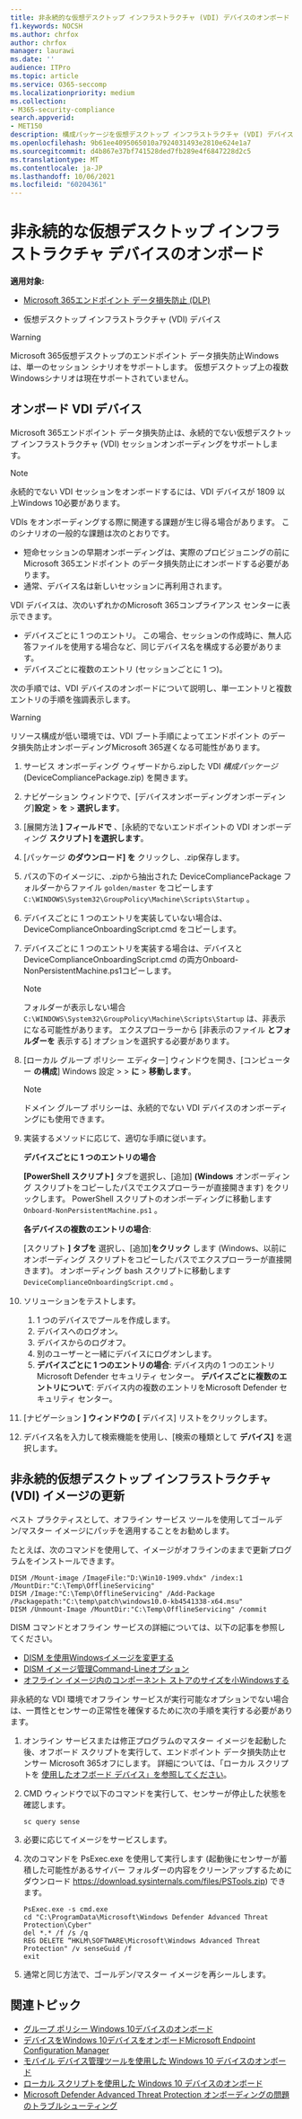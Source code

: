 ```yaml
---
title: 非永続的な仮想デスクトップ インフラストラクチャ (VDI) デバイスのオンボード
f1.keywords: NOCSH
ms.author: chrfox
author: chrfox
manager: laurawi
ms.date: ''
audience: ITPro
ms.topic: article
ms.service: O365-seccomp
ms.localizationpriority: medium
ms.collection:
- M365-security-compliance
search.appverid:
- MET150
description: 構成パッケージを仮想デスクトップ インフラストラクチャ (VDI) デバイスに展開して、エンドポイント データ損失防止サービスMicrosoft 365オンボーディングします。
ms.openlocfilehash: 9b61ee4095065010a7924031493e2810e624e1a7
ms.sourcegitcommit: d4b867e37bf741528ded7fb289e4f6847228d2c5
ms.translationtype: MT
ms.contentlocale: ja-JP
ms.lasthandoff: 10/06/2021
ms.locfileid: "60204361"
---
```

# <a name="onboard-non-persistent-virtual-desktop-infrastructure-devices"></a>非永続的な仮想デスクトップ インフラストラクチャ デバイスのオンボード

**適用対象:**
- [Microsoft 365エンドポイント データ損失防止 (DLP)](./endpoint-dlp-learn-about.md)

- 仮想デスクトップ インフラストラクチャ (VDI) デバイス

> [!WARNING]
> Microsoft 365仮想デスクトップのエンドポイント データ損失防止Windowsは、単一のセッション シナリオをサポートします。 仮想デスクトップ上の複数Windowsシナリオは現在サポートされていません。

## <a name="onboard-vdi-devices"></a>オンボード VDI デバイス

Microsoft 365エンドポイント データ損失防止は、永続的でない仮想デスクトップ インフラストラクチャ (VDI) セッションオンボーディングをサポートします。

> [!NOTE]
> 永続的でない VDI セッションをオンボードするには、VDI デバイスが 1809 以上Windows 10必要があります。

VDIs をオンボーディングする際に関連する課題が生じ得る場合があります。 このシナリオの一般的な課題は次のとおりです。

- 短命セッションの早期オンボーディングは、実際のプロビジョニングの前にMicrosoft 365エンドポイント のデータ損失防止にオンボードする必要があります。
- 通常、デバイス名は新しいセッションに再利用されます。

VDI デバイスは、次のいずれかのMicrosoft 365コンプライアンス センターに表示できます。

- デバイスごとに 1 つのエントリ。
この場合、セッションの作成時に、無人応答ファイルを使用する場合など、同じデバイス名を構成する必要があります。
- デバイスごとに複数のエントリ (セッションごとに 1 つ)。

次の手順では、VDI デバイスのオンボードについて説明し、単一エントリと複数エントリの手順を強調表示します。

> [!WARNING]
> リソース構成が低い環境では、VDI ブート手順によってエンドポイント のデータ損失防止オンボーディングMicrosoft 365遅くなる可能性があります。

1. サービス オンボーディング ウィザードから.zipした VDI *構成パッケージ*(DeviceCompliancePackage.zip) を開きます。

2. ナビゲーション ウィンドウで、[デバイスオンボーディングオンボーディング]**設定**  >  **を**  >  **選択します**。

3. [展開方法 **] フィールドで** 、[永続的でないエンドポイントの VDI オンボーディング **スクリプト] を選択します**。

4. [パッケージ **のダウンロード] を** クリックし、.zip保存します。

5. パスの下のイメージに、.zipから抽出された DeviceCompliancePackage フォルダーからファイル `golden/master` をコピーします `C:\WINDOWS\System32\GroupPolicy\Machine\Scripts\Startup` 。

6. デバイスごとに 1 つのエントリを実装していない場合は、DeviceComplianceOnboardingScript.cmd をコピーします。

7. デバイスごとに 1 つのエントリを実装する場合は、デバイスと DeviceComplianceOnboardingScript.cmd の両方Onboard-NonPersistentMachine.ps1コピーします。

    > [!NOTE]
    > フォルダーが表示しない場合 `C:\WINDOWS\System32\GroupPolicy\Machine\Scripts\Startup` は、非表示になる可能性があります。 エクスプローラーから [非表示のファイル **とフォルダーを** 表示する] オプションを選択する必要があります。

8. [ローカル グループ ポリシー エディター] ウィンドウを開き、[コンピューター **の構成**] Windows 設定  >    >  **に**  >  **移動します**。

   > [!NOTE]
   > ドメイン グループ ポリシーは、永続的でない VDI デバイスのオンボーディングにも使用できます。

9. 実装するメソッドに応じて、適切な手順に従います。

   **デバイスごとに 1 つのエントリの場合**

   **[PowerShell スクリプト]** タブを選択し、[追加] **(Windows** オンボーディング スクリプトをコピーしたパスでエクスプローラーが直接開きます) をクリックします。 PowerShell スクリプトのオンボーディングに移動します `Onboard-NonPersistentMachine.ps1` 。

   **各デバイスの複数のエントリの場合**:

   [スクリプト **] タブを** 選択し、[追加]**をクリック** します (Windows、以前にオンボーディング スクリプトをコピーしたパスでエクスプローラーが直接開きます)。 オンボーディング bash スクリプトに移動します `DeviceComplianceOnboardingScript.cmd` 。

10. ソリューションをテストします。
    1. 1 つのデバイスでプールを作成します。
    1. デバイスへのログオン。
    1. デバイスからのログオフ。
    1. 別のユーザーと一緒にデバイスにログオンします。
    1. **デバイスごとに 1 つのエントリの場合**: デバイス内の 1 つのエントリMicrosoft Defender セキュリティ センター。
       **デバイスごとに複数のエントリについて**: デバイス内の複数のエントリをMicrosoft Defender セキュリティ センター。

11. [ナビゲーション **] ウィンドウの [** デバイス] リストをクリックします。

12. デバイス名を入力して検索機能を使用し、[検索の種類として **デバイス]** を選択します。

## <a name="updating-non-persistent-virtual-desktop-infrastructure-vdi-images"></a>非永続的仮想デスクトップ インフラストラクチャ (VDI) イメージの更新

ベスト プラクティスとして、オフライン サービス ツールを使用してゴールデン/マスター イメージにパッチを適用することをお勧めします。

たとえば、次のコマンドを使用して、イメージがオフラインのままで更新プログラムをインストールできます。

```console
DISM /Mount-image /ImageFile:"D:\Win10-1909.vhdx" /index:1 /MountDir:"C:\Temp\OfflineServicing"
DISM /Image:"C:\Temp\OfflineServicing" /Add-Package /Packagepath:"C:\temp\patch\windows10.0-kb4541338-x64.msu"
DISM /Unmount-Image /MountDir:"C:\Temp\OfflineServicing" /commit
```

DISM コマンドとオフライン サービスの詳細については、以下の記事を参照してください。

- [DISM を使用Windowsイメージを変更する](/windows-hardware/manufacture/desktop/mount-and-modify-a-windows-image-using-dism)
- [DISM イメージ管理Command-Lineオプション](/windows-hardware/manufacture/desktop/dism-image-management-command-line-options-s14)
- [オフライン イメージ内のコンポーネント ストアのサイズを小Windowsする](/windows-hardware/manufacture/desktop/reduce-the-size-of-the-component-store-in-an-offline-windows-image)

非永続的な VDI 環境でオフライン サービスが実行可能なオプションでない場合は、一貫性とセンサーの正常性を確保するために次の手順を実行する必要があります。

1. オンライン サービスまたは修正プログラムのマスター イメージを起動した後、オフボード スクリプトを実行して、エンドポイント データ損失防止センサー Microsoft 365オフにします。 詳細については、「ローカル スクリプトを [使用したオフボード デバイス」を参照してください](dlp-configure-endpoints-script.md#offboard-devices-using-a-local-script)。

2. CMD ウィンドウで以下のコマンドを実行して、センサーが停止した状態を確認します。

   ```console
   sc query sense
   ```

3. 必要に応じてイメージをサービスします。

4. 次のコマンドを PsExec.exe を使用して実行します (起動後にセンサーが蓄積した可能性があるサイバー フォルダーの内容をクリーンアップするためにダウンロード https://download.sysinternals.com/files/PSTools.zip) できます。

    ```console
    PsExec.exe -s cmd.exe
    cd "C:\ProgramData\Microsoft\Windows Defender Advanced Threat Protection\Cyber"
    del *.* /f /s /q
    REG DELETE “HKLM\SOFTWARE\Microsoft\Windows Advanced Threat Protection" /v senseGuid /f
    exit
    ```

5. 通常と同じ方法で、ゴールデン/マスター イメージを再シールします。

## <a name="related-topics"></a>関連トピック

- [グループ ポリシー Windows 10デバイスのオンボード](dlp-configure-endpoints-gp.md)
- [デバイスをWindows 10デバイスをオンボードMicrosoft Endpoint Configuration Manager](dlp-configure-endpoints-sccm.md)
- [モバイル デバイス管理ツールを使用した Windows 10 デバイスのオンボード](dlp-configure-endpoints-mdm.md)
- [ローカル スクリプトを使用した Windows 10 デバイスのオンボード](dlp-configure-endpoints-script.md)
- [Microsoft Defender Advanced Threat Protection オンボーディングの問題のトラブルシューティング](/windows/security/threat-protection/microsoft-defender-atp/troubleshoot-onboarding)
